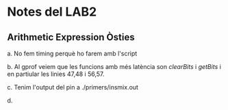 # Notes del LAB2

## Arithmetic Expression Òsties

a. No fem timing perquè ho farem amb l'script

b. Al gprof veiem que les funcions amb més latència son _clearBits_ i _getBits_ i en partiular les linies 47,48 i 56,57.

c. Tenim l'output del pin a ./primers/insmix.out

d. 

